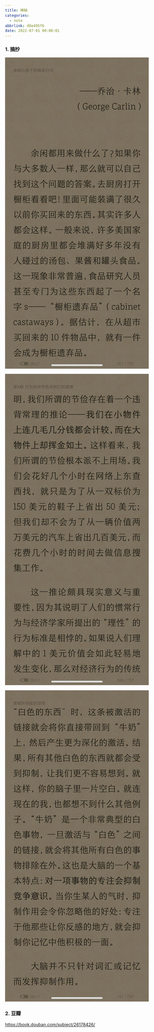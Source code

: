 ```yaml
---
title: 稀缺
categories:
  - note
abbrlink: d8e495f6
date: 2022-07-01 00:00:01
---
```


### 1.  摘抄

![1](2022-07-01稀缺/1.jpg)

![2](2022-07-01稀缺/2.jpg)

![3](2022-07-01稀缺/3.jpg)

### 2. 豆瓣

https://book.douban.com/subject/26178426/
